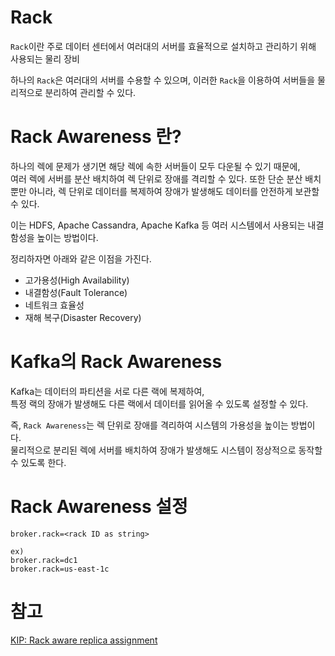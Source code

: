 # Rack

`Rack`이란 주로 데이터 센터에서 여러대의 서버를 효율적으로 설치하고 관리하기 위해 사용되는 물리 장비   

하나의 `Rack`은 여러대의 서버를 수용할 수 있으며, 이러한 `Rack`을 이용하여 서버들을 물리적으로 분리하여 관리할 수 있다.

# Rack Awareness 란?

하나의 렉에 문제가 생기면 해당 렉에 속한 서버들이 모두 다운될 수 있기 때문에,  
여러 렉에 서버를 분산 배치하여 렉 단위로 장애를 격리할 수 있다.
또한 단순 분산 배치 뿐만 아니라, 렉 단위로 데이터를 복제하여 장애가 발생해도 데이터를 안전하게 보관할 수 있다.

이는 HDFS, Apache Cassandra, Apache Kafka 등 여러 시스템에서 사용되는 내결함성을 높이는 방법이다.

정리하자면 아래와 같은 이점을 가진다. 

- 고가용성(High Availability)  
- 내결함성(Fault Tolerance)  
- 네트워크 효율성  
- 재해 복구(Disaster Recovery)

# Kafka의 Rack Awareness

Kafka는 데이터의 파티션을 서로 다른 랙에 복제하여,  
특정 랙의 장애가 발생해도 다른 랙에서 데이터를 읽어올 수 있도록 설정할 수 있다.

즉, `Rack Awareness`는 렉 단위로 장애를 격리하여 시스템의 가용성을 높이는 방법이다.  
물리적으로 분리된 렉에 서버를 배치하여 장애가 발생해도 시스템이 정상적으로 동작할 수 있도록 한다. 

# Rack Awareness 설정

```
broker.rack=<rack ID as string>

ex)
broker.rack=dc1
broker.rack=us-east-1c
```

# 참고

[KIP: Rack aware replica assignment](https://cwiki.apache.org/confluence/display/KAFKA/KIP-36+Rack+aware+replica+assignment)